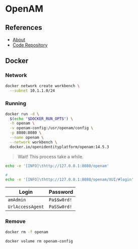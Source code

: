 # OpenAM

<!--
https://www.cnblogs.com/taosiyu/p/12098088.html
https://github.com/timhberry/openam-flask-decorator/blob/master/routes.py
-->

<!--
import openam

am = openam.Openam(openam_url="https://domain.tld/sso/oauth2/authorize")
am.authenticate(username="username", password="password")
am.logout()
-->

## References

- [About](https://www.openidentityplatform.org/openam)
- [Code Repository](https://github.com/OpenIdentityPlatform/OpenAM)

## Docker

### Network

```sh
docker network create workbench \
  --subnet 10.1.1.0/24
```

### Running

```sh
docker run -d \
  $(echo "$DOCKER_RUN_OPTS") \
  -h openam \
  -v openam-config:/usr/openam/config \
  -p 8080:8080 \
  --name openam \
  --network workbench \
  docker.io/openidentityplatform/openam:14.5.3
```

> Wait! This process take a while.

```sh
echo -e '[INFO]\thttp://127.0.0.1:8080/openam'

#
echo -e '[INFO]\thttp://127.0.0.1:8080/openam/XUI/#login'
```

| Login            | Password    |
| ---------------- | ----------- |
| `amAdmin`        | `Pa$$w0rd!` |
| `UrlAccessAgent` | `PaSSw0rd!` |

### Remove

```sh
docker rm -f openam

docker volume rm openam-config
```
